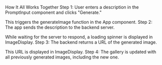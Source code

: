  How It All Works Together
Step 1: User enters a description in the PromptInput component and clicks "Generate."

This triggers the generateImage function in the App component.
Step 2: The app sends the description to the backend server.

While waiting for the server to respond, a loading spinner is displayed in ImageDisplay.
Step 3: The backend returns a URL of the generated image.

This URL is displayed in ImageDisplay.
Step 4: The gallery is updated with all previously generated images, including the new one.
